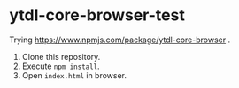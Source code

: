# ytdl-core-browser-test

Trying https://www.npmjs.com/package/ytdl-core-browser .

1. Clone this repository.
2. Execute `npm install`.
3. Open `index.html` in browser.
